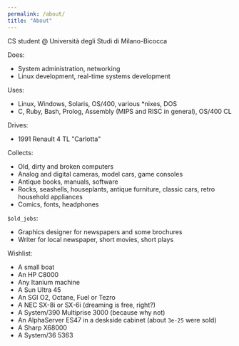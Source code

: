 ```yaml
---
permalink: /about/
title: "About"
---
```


CS student @ Università degli Studi di Milano-Bicocca

Does:
- System administration, networking
- Linux development, real-time systems development

Uses:
- Linux, Windows, Solaris, OS/400, various *nixes, DOS
- C, Ruby, Bash, Prolog, Assembly (MIPS and RISC in general), OS/400 CL

Drives:
- 1991 Renault 4 TL "Carlotta" 

Collects:
- Old, dirty and broken computers
- Analog and digital cameras, model cars, game consoles
- Antique books, manuals, software
- Rocks, seashells, houseplants, antique furniture, classic cars, retro household appliances
- Comics, fonts, headphones

`$old_jobs`:
- Graphics designer for newspapers and some brochures 
- Writer for local newspaper, short movies, short plays

Wishlist:
- A small boat
- An HP C8000
- Any Itanium machine
- A Sun Ultra 45
- An SGI O2, Octane, Fuel or Tezro
- A NEC SX-8i or SX-6i (dreaming is free, right?)
- A System/390 Multiprise 3000 (because why not)
- An AlphaServer ES47 in a deskside cabinet (about `3e-25` were sold)
- A Sharp X68000
- A System/36 5363

